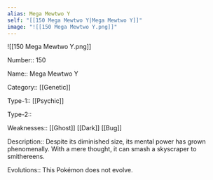 ```yaml
---
alias: Mega Mewtwo Y
self: "[[150 Mega Mewtwo Y|Mega Mewtwo Y]]"
image: "![[150 Mega Mewtwo Y.png]]"
---
```


![[150 Mega Mewtwo Y.png]]


Number:: 150

Name:: Mega Mewtwo Y

Category:: [[Genetic]]

Type-1:: [[Psychic]]

Type-2:: 

Weaknesses:: [[Ghost]] [[Dark]] [[Bug]]

Description:: Despite its diminished size, its mental power has grown phenomenally. With a mere thought, it can smash a skyscraper to smithereens.

Evolutions:: This Pokémon does not evolve.